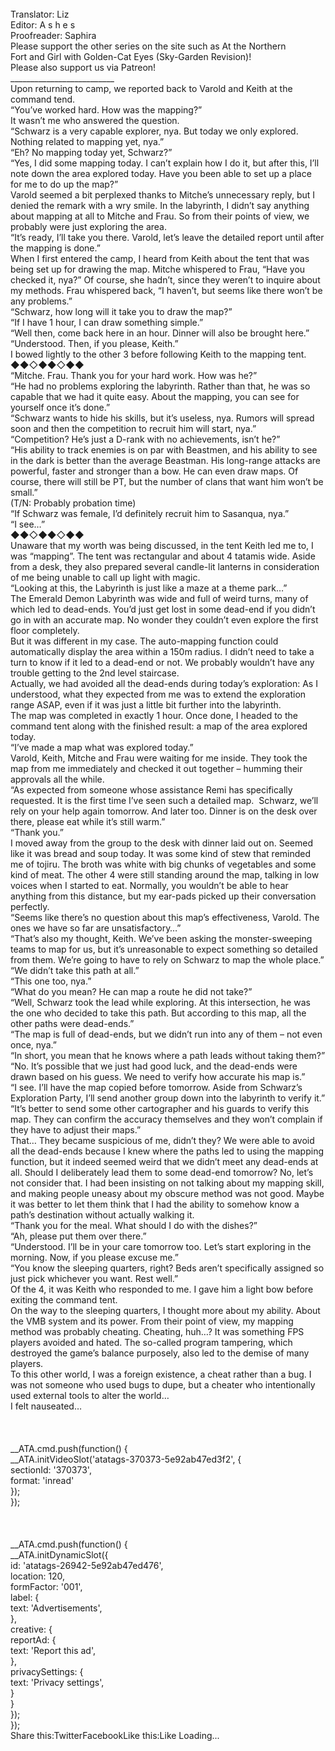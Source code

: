 <br/>
Translator: Liz<br/>
Editor: A s h e s<br/>
Proofreader: Saphira<br/>
Please support the other series on the site such as At the Northern Fort and Girl with Golden-Cat Eyes (Sky-Garden Revision)!<br/>
Please also support us via Patreon!<br/>
__________________________<br/>
Upon returning to camp, we reported back to Varold and Keith at the command tend.<br/>
“You’ve worked hard. How was the mapping?”<br/>
It wasn’t me who answered the question.<br/>
“Schwarz is a very capable explorer, nya. But today we only explored. Nothing related to mapping yet, nya.”<br/>
“Eh? No mapping today yet, Schwarz?”<br/>
“Yes, I did some mapping today. I can’t explain how I do it, but after this, I’ll note down the area explored today. Have you been able to set up a place for me to do up the map?”<br/>
Varold seemed a bit perplexed thanks to Mitche’s unnecessary reply, but I denied the remark with a wry smile. In the labyrinth, I didn’t say anything about mapping at all to Mitche and Frau. So from their points of view, we probably were just exploring the area.<br/>
“It’s ready, I’ll take you there. Varold, let’s leave the detailed report until after the mapping is done.”<br/>
When I first entered the camp, I heard from Keith about the tent that was being set up for drawing the map. Mitche whispered to Frau, “Have you checked it, nya?” Of course, she hadn’t, since they weren’t to inquire about my methods. Frau whispered back, “I haven’t, but seems like there won’t be any problems.”<br/>
“Schwarz, how long will it take you to draw the map?”<br/>
“If I have 1 hour, I can draw something simple.”<br/>
“Well then, come back here in an hour. Dinner will also be brought here.”<br/>
“Understood. Then, if you please, Keith.”<br/>
I bowed lightly to the other 3 before following Keith to the mapping tent.<br/>
◆◆◇◆◆◇◆◆<br/>
“Mitche. Frau. Thank you for your hard work. How was he?”<br/>
“He had no problems exploring the labyrinth. Rather than that, he was so capable that we had it quite easy. About the mapping, you can see for yourself once it’s done.”<br/>
“Schwarz wants to hide his skills, but it’s useless, nya. Rumors will spread soon and then the competition to recruit him will start, nya.”<br/>
“Competition? He’s just a D-rank with no achievements, isn’t he?”<br/>
“His ability to track enemies is on par with Beastmen, and his ability to see in the dark is better than the average Beastman. His long-range attacks are powerful, faster and stronger than a bow. He can even draw maps. Of course, there will still be PT, but the number of clans that want him won’t be small.”<br/>
(T/N: Probably probation time)<br/>
“If Schwarz was female, I’d definitely recruit him to Sasanqua, nya.”<br/>
“I see…”<br/>
◆◆◇◆◆◇◆◆<br/>
Unaware that my worth was being discussed, in the tent Keith led me to, I was “mapping”. The tent was rectangular and about 4 tatamis wide. Aside from a desk, they also prepared several candle-lit lanterns in consideration of me being unable to call up light with magic.<br/>
“Looking at this, the Labyrinth is just like a maze at a theme park…”<br/>
The Emerald Demon Labyrinth was wide and full of weird turns, many of which led to dead-ends. You’d just get lost in some dead-end if you didn’t go in with an accurate map. No wonder they couldn’t even explore the first floor completely.<br/>
But it was different in my case. The auto-mapping function could automatically display the area within a 150m radius. I didn’t need to take a turn to know if it led to a dead-end or not. We probably wouldn’t have any trouble getting to the 2nd level staircase.<br/>
Actually, we had avoided all the dead-ends during today’s exploration: As I understood, what they expected from me was to extend the exploration range ASAP, even if it was just a little bit further into the labyrinth.<br/>
The map was completed in exactly 1 hour. Once done, I headed to the command tent along with the finished result: a map of the area explored today.<br/>
“I’ve made a map what was explored today.”<br/>
Varold, Keith, Mitche and Frau were waiting for me inside. They took the map from me immediately and checked it out together – humming their approvals all the while.<br/>
“As expected from someone whose assistance Remi has specifically requested. It is the first time I’ve seen such a detailed map.  Schwarz, we’ll rely on your help again tomorrow. And later too. Dinner is on the desk over there, please eat while it’s still warm.”<br/>
“Thank you.”<br/>
I moved away from the group to the desk with dinner laid out on. Seemed like it was bread and soup today. It was some kind of stew that reminded me of tojiru. The broth was white with big chunks of vegetables and some kind of meat. The other 4 were still standing around the map, talking in low voices when I started to eat. Normally, you wouldn’t be able to hear anything from this distance, but my ear-pads picked up their conversation perfectly.<br/>
“Seems like there’s no question about this map’s effectiveness, Varold. The ones we have so far are unsatisfactory…”<br/>
“That’s also my thought, Keith. We’ve been asking the monster-sweeping teams to map for us, but it’s unreasonable to expect something so detailed from them. We’re going to have to rely on Schwarz to map the whole place.”<br/>
“We didn’t take this path at all.”<br/>
“This one too, nya.”<br/>
“What do you mean? He can map a route he did not take?”<br/>
“Well, Schwarz took the lead while exploring. At this intersection, he was the one who decided to take this path. But according to this map, all the other paths were dead-ends.”<br/>
“The map is full of dead-ends, but we didn’t run into any of them – not even once, nya.”<br/>
“In short, you mean that he knows where a path leads without taking them?”<br/>
“No. It’s possible that we just had good luck, and the dead-ends were drawn based on his guess. We need to verify how accurate his map is.”<br/>
“I see. I’ll have the map copied before tomorrow. Aside from Schwarz’s Exploration Party, I’ll send another group down into the labyrinth to verify it.”<br/>
“It’s better to send some other cartographer and his guards to verify this map. They can confirm the accuracy themselves and they won’t complain if they have to adjust their maps.”<br/>
That… They became suspicious of me, didn’t they? We were able to avoid all the dead-ends because I knew where the paths led to using the mapping function, but it indeed seemed weird that we didn’t meet any dead-ends at all. Should I deliberately lead them to some dead-end tomorrow? No, let’s not consider that. I had been insisting on not talking about my mapping skill, and making people uneasy about my obscure method was not good. Maybe it was better to let them think that I had the ability to somehow know a path’s destination without actually walking it.<br/>
“Thank you for the meal. What should I do with the dishes?”<br/>
“Ah, please put them over there.”<br/>
“Understood. I’ll be in your care tomorrow too. Let’s start exploring in the morning. Now, if you please excuse me.”<br/>
“You know the sleeping quarters, right? Beds aren’t specifically assigned so just pick whichever you want. Rest well.”<br/>
Of the 4, it was Keith who responded to me. I gave him a light bow before exiting the command tent.<br/>
On the way to the sleeping quarters, I thought more about my ability. About the VMB system and its power. From their point of view, my mapping method was probably cheating. Cheating, huh…? It was something FPS players avoided and hated. The so-called program tampering, which destroyed the game’s balance purposely, also led to the demise of many players.<br/>
To this other world, I was a foreign existence, a cheat rather than a bug. I was not someone who used bugs to dupe, but a cheater who intentionally used external tools to alter the world…<br/>
I felt nauseated…<br/>
 <br/>
<br/>
<br/>
            __ATA.cmd.push(function() {<br/>
                __ATA.initVideoSlot('atatags-370373-5e92ab47ed3f2', {<br/>
                    sectionId: '370373',<br/>
                    format: 'inread'<br/>
                });<br/>
            });<br/>
        <br/>
 <br/>
<br/>
				__ATA.cmd.push(function() {<br/>
					__ATA.initDynamicSlot({<br/>
						id: 'atatags-26942-5e92ab47ed476',<br/>
						location: 120,<br/>
						formFactor: '001',<br/>
						label: {<br/>
							text: 'Advertisements',<br/>
						},<br/>
						creative: {<br/>
							reportAd: {<br/>
								text: 'Report this ad',<br/>
							},<br/>
							privacySettings: {<br/>
								text: 'Privacy settings',<br/>
							}<br/>
						}<br/>
					});<br/>
				});<br/>
			Share this:TwitterFacebookLike this:Like Loading... 